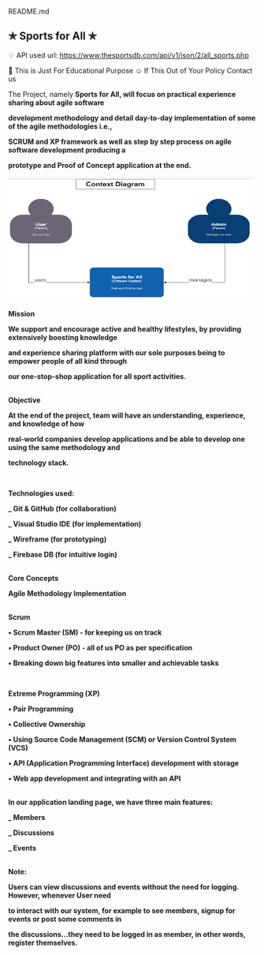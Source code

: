 <a class="js-navigation-open Link--primary" title="README.md" data-pjax="#repo-content-pjax-container" >README.md</a>

## ✯ Sports for All ✯

♢ API used url: https://www.thesportsdb.com/api/v1/json/2/all_sports.php

🚸 This is Just For Educational Purpose
☺ If This Out of Your Policy Contact us

The Project, namely <strong>Sports for All<strong/>, will focus on practical experience sharing about agile software

development methodology and detail day-to-day implementation of some of the agile methodologies i.e.,

SCRUM and XP framework as well as step by step process on agile software development producing a

prototype and Proof of Concept application at the end.
  

<img src="/Context_Diag.PNG" alt="context diag" style="height: 250px; width:500px;"/>
  
<br/> 
<br/>  
<strong> Mission </strong>
  
We support and encourage active and healthy lifestyles, by providing extensively boosting knowledge

and experience sharing platform with our sole purposes being to empower people of all kind through

our one-stop-shop application for all sport activities.
  
<br/> 
<strong>Objective </strong>
  
At the end of the project, team will have an understanding, experience, and knowledge of how

real-world companies develop applications and be able to develop one using the same methodology and

technology stack.

 <br/> 
  
<strong>Technologies used:</strong>
  
\_ Git & GitHub (for collaboration)

\_ Visual Studio IDE (for implementation)
  
 _ Wireframe (for prototyping)

\_ Firebase DB (for intuitive login)

  
<br/>   
<strong>Core Concepts</strong>
  
Agile Methodology Implementation

<br/>  
Scrum 
 
• Scrum Master (SM)  - for keeping us on track
  
• Product Owner (PO)  - all of us PO as per specification  

• Breaking down big features into smaller and achievable tasks

  <br/>
  
Extreme Programming (XP) 
  
• Pair Programming

• Collective Ownership

• Using Source Code Management (SCM) or Version Control System (VCS)

• API (Application Programming Interface) development with storage

• Web app development and integrating with an API

  
<br/>   
In our application landing page, we have <strong>three main features</strong>:
  
\_ Members

\_ Discussions

\_ Events

  
 <br/>  
<strong>Note</strong>: 

Users can view discussions and events without the need for logging. However, whenever User need

to interact with our system, for example to see members, signup for events or post some comments in

the discussions…they need to be logged in as member, in other words, register themselves.


